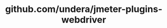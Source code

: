 ---
layout: post
title: github.com/undera/jmeter-plugins-webdriver
categories: link
tags: [انگلیسی, گیت‌هاب, برنامه‌نویسی]
---
